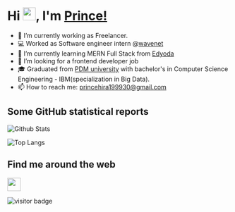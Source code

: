 # Hi <img src="https://github.com/TheDudeThatCode/TheDudeThatCode/blob/master/Assets/Hi.gif" width="29px">, I'm [Prince!](https://www.linkedin.com/in/prince199930/)

- 🔭 I’m currently working as Freelancer.
- 💻 Worked as Software engineer intern @[wavenet](http://wavenetcorp.com/)
- 🌱 I’m currently learning MERN Full Stack from [Edyoda](https://www.edyoda.com/)
- 💼 I’m looking for a frontend developer job
- 🎓 Graduated from [PDM university](https://www.pdm.ac.in/) with bachelor's in Computer Science Engineering - IBM(specialization in Big Data).
- 📫 How to reach me: princehira199930@gmail.com


## Some GitHub statistical reports

![Github Stats](https://github-readme-stats.vercel.app/api?username=prince199930&show_icons=true&count_private=true&&title_color=66fcf1&text_color=f64c72&icon_color=66fcf1&bg_color=00000000&hide=bg-color&hide_border=true)

![Top Langs](https://github-readme-stats.vercel.app/api/top-langs/?username=prince199930&layout=compact&&title_color=66fcf1&text_color=66fcf1&icon_color=45a29e&bg_color=00000000&hide=bg-color&hide_border=true)

## Find me around the web

<p align='left'>
  <a href="https://www.linkedin.com/in/prince199930">
    <img height="30" src="https://raw.githubusercontent.com/peterthehan/peterthehan/master/assets/linkedin.svg">
  </a>
</p>
 
<p align='left'> 
  <img src="https://visitor-badge.laobi.icu/badge?page_id=prince199930.prince199930" alt="visitor badge"/>    
</p>
